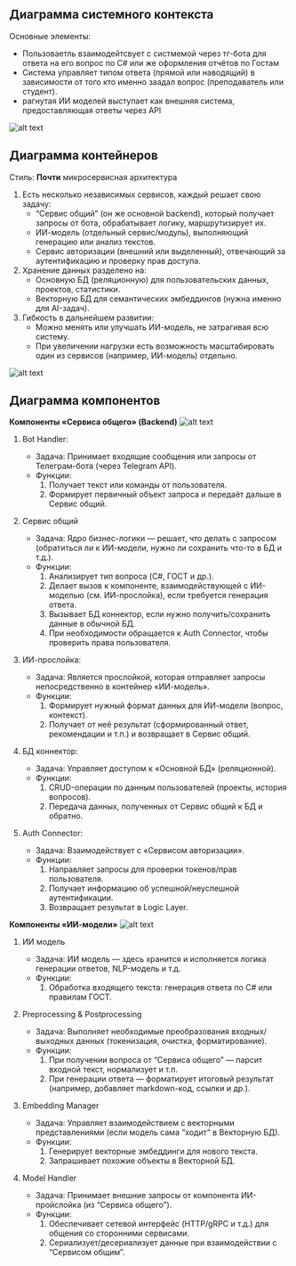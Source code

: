 ## Диаграмма системного контекста
Основные элементы:

- Пользоваетль взаимодейтсвует с систмемой через тг-бота для ответа на его вопрос по C# или же оформления отчётов по Гостам
- Система управляет типом ответа (прямой или наводящий) в зависимости от того кто именно заадал вопрос (преподаватель или студент).
- рагнутая ИИ моделей выступает как внешняя система, предоставляющая ответы через API  

![alt text](image.png)
## Диаграмма контейнеров
Стиль: **Почти** микросервисная архитектура
1. Есть несколько независимых сервисов, каждый решает свою задачу:
    - “Сервис общий” (он же основной backend), который получает запросы от бота, обрабатывает логику, маршрутизирует их.
    - ИИ-модель (отдельный сервис/модуль), выполняющий генерацию или анализ текстов.
    - Сервис авторизации (внешний или выделенный), отвечающий за аутентификацию и проверку прав доступа.
2. Хранение данных разделено на:
    - Основную БД (реляционную) для пользовательских данных, проектов, статистики.
    - Векторную БД для семантических эмбеддингов (нужна именно для AI-задач).
3. Гибкость в дальнейшем развитии:
    - Можно менять или улучшать ИИ-модель, не затрагивая всю систему.
    - При увеличении нагрузки есть возможность масштабировать один из сервисов (например, ИИ-модель) отдельно.

![alt text](image-1.png)

## Диаграмма компонентов

**Компоненты «Сервиса общего» (Backend)**
![alt text](image-2.png)
1. Bot Handler:
    - Задача: Принимает входящие сообщения или запросы от Телеграм-бота (через Telegram API).
    - Функции:
        1. Получает текст или команды от пользователя.
        2. Формирует первичный объект запроса и передаёт дальше в Сервис общий.

2. Сервис общий 
    - Задача: Ядро бизнес-логики — решает, что делать с запросом (обратиться ли к ИИ-модели, нужно ли сохранить что-то в БД и т.д.).
    - Функции:
        1. Анализирует тип вопроса (C#, ГОСТ и др.).
        2. Делает вызов к компоненте, взаимодействующей с ИИ-моделью (см. ИИ-прослойка), если требуется генерация ответа.
        3. Вызывает БД коннектор, если нужно получить/сохранить данные в обычной БД.
        4. При необходимости обращается к Auth Connector, чтобы проверить права пользователя.

3. ИИ-прослойка: 
    - Задача: Является прослойкой, которая отправляет запросы непосредственно в контейнер «ИИ-модель».
    - Функции:
        1. Формирует нужный формат данных для ИИ-модели (вопрос, контекст).
        2. Получает от неё результат (сформированный ответ, рекомендации и т.п.) и возвращает в Сервис общий.

4. БД коннектор: 
    - Задача: Управляет доступом к «Основной БД» (реляционной).
    - Функции:
        1. CRUD-операции по данным пользователей (проекты, история вопросов).
        2. Передача данных, полученных от Сервис общий к БД и обратно.

5. Auth Connector:
    - Задача: Взаимодействует с «Сервисом авторизации».
    - Функции:
        1. Направляет запросы для проверки токенов/прав пользователя.
        2. Получает информацию об успешной/неуспешной аутентификации.
        3. Возвращает результат в Logic Layer.

**Компоненты «ИИ-модели»**
![alt text](image-3.png)
1. ИИ модель
    - Задача: ИИ модель — здесь хранится и исполняется логика генерации ответов, NLP-модель и т.д.
    - Функции:
        1. Обработка входящего текста: генерация ответа по C# или правилам ГОСТ.

2. Preprocessing & Postprocessing
    - Задача: Выполняет необходимые преобразования входных/выходных данных (токенизация, очистка, форматирование).
    - Функции:
        1. При получении вопроса от “Сервиса общего” — парсит входной текст, нормализует и т.п.
        2. При генерации ответа — форматирует итоговый результат (например, добавляет markdown-код, ссылки и др.).

3. Embedding Manager
    - Задача: Управляет взаимодействием с векторными представлениями (если модель сама “ходит” в Векторную БД).
    - Функции:
        1. Генерирует векторные эмбеддинги для нового текста.
        2. Запрашивает похожие объекты в Векторной БД.

4. Model Handler
    - Задача: Принимает внешние запросы от компонента ИИ-пройслойка (из “Сервиса общего”).
    - Функции:
        1. Обеспечивает сетевой интерфейс (HTTP/gRPC и т.д.) для общения со сторонними сервисами.
        2. Сериализует/десериализует данные при взаимодействии с “Сервисом общим”.
